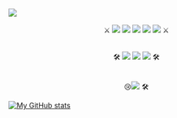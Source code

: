 <table>
<h3><img src=https://capsule-render.vercel.app/api?type=venom&color=gradient&height=300&section=header&text=Always%20learning&fontSize=90></h3>




<div align="center">⚔️
<img src="https://img.shields.io/badge/C-FF0000?style=flat-square&logo=C&logoColor=white"> <img src="https://img.shields.io/badge/C++-FF0000?style=flat-square&logo=C++&logoColor=white"> <img src="https://img.shields.io/badge/Python-FF0000?style=flat-square&logo=Python&logoColor=white"> <img src="https://img.shields.io/badge/MySQL-FF0000?style=flat-square&logo=MySQL&logoColor=white"> <img src="https://img.shields.io/badge/JavaScript-F7DF1E?style=flat-square&logo=javascript&logoColor=black"/>
⚔️</div></br></br>




<div align="center">🛠️
<img src="https://img.shields.io/badge/Visual Studio-5C2D91?style=flat-square&logo=Visual Studio&logoColor=white"/> <img src="https://img.shields.io/badge/Visual Studio Code-007ACC?style=flat-square&logo=Visual Studio Code&logoColor=white"/> <img src="https://img.shields.io/badge/Apache Tomcat-F8DC75?style=flat-square&logo=apachetomcat&logoColor=black"/>
🛠️</div></br></br>


<div align="center">😢<img src="https://img.shields.io/badge/java-F7DF1E.svg?style=for-the-badge&logo=java&logoColor=20232a" /> 
  🛠️</div>

[![My GitHub stats](https://github-readme-stats.vercel.app/api?username=ChungGyeon)](https://github.com/ChungGyeon/github-readme-stats)
